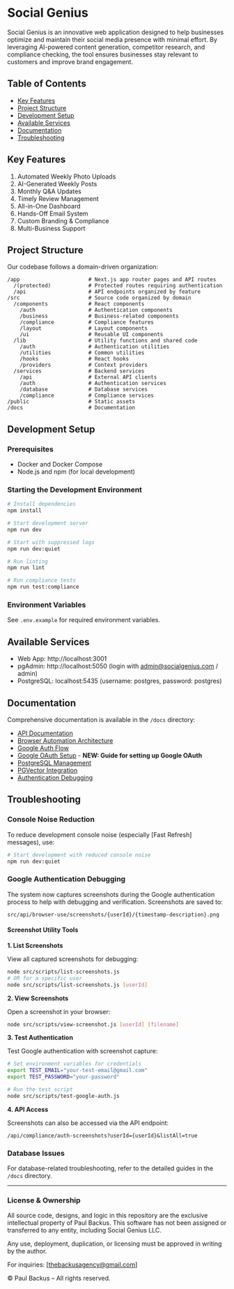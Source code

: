 # Social Genius

Social Genius is an innovative web application designed to help businesses optimize and maintain their social media presence with minimal effort. By leveraging AI-powered content generation, competitor research, and compliance checking, the tool ensures businesses stay relevant to customers and improve brand engagement.

## Table of Contents

- [Key Features](#key-features)
- [Project Structure](#project-structure)
- [Development Setup](#development-setup)
- [Available Services](#available-services)
- [Documentation](#documentation)
- [Troubleshooting](#troubleshooting)

## Key Features

1. Automated Weekly Photo Uploads
2. AI-Generated Weekly Posts
3. Monthly Q&A Updates
4. Timely Review Management
5. All-in-One Dashboard
6. Hands-Off Email System
7. Custom Branding & Compliance
8. Multi-Business Support

## Project Structure

Our codebase follows a domain-driven organization:

```
/app                      # Next.js app router pages and API routes
  /(protected)            # Protected routes requiring authentication
  /api                    # API endpoints organized by feature
/src                      # Source code organized by domain
  /components             # React components
    /auth                 # Authentication components
    /business             # Business-related components
    /compliance           # Compliance features
    /layout               # Layout components
    /ui                   # Reusable UI components
  /lib                    # Utility functions and shared code
    /auth                 # Authentication utilities
    /utilities            # Common utilities
    /hooks                # React hooks
    /providers            # Context providers
  /services               # Backend services
    /api                  # External API clients
    /auth                 # Authentication services
    /database             # Database services
    /compliance           # Compliance services
/public                   # Static assets
/docs                     # Documentation
```

## Development Setup

### Prerequisites

- Docker and Docker Compose
- Node.js and npm (for local development)

### Starting the Development Environment

```bash
# Install dependencies
npm install

# Start development server
npm run dev

# Start with suppressed logs
npm run dev:quiet

# Run linting
npm run lint

# Run compliance tests
npm run test:compliance
```

### Environment Variables

See `.env.example` for required environment variables.

## Available Services

- Web App: http://localhost:3001
- pgAdmin: http://localhost:5050 (login with admin@socialgenius.com / admin)
- PostgreSQL: localhost:5435 (username: postgres, password: postgres)

## Documentation

Comprehensive documentation is available in the `/docs` directory:

- [API Documentation](src/docs/API_DOCUMENTATION.md)
- [Browser Automation Architecture](src/docs/BROWSER_AUTOMATION_ARCHITECTURE.md)
- [Google Auth Flow](src/docs/GOOGLE_AUTH_FLOW.md)
- [Google OAuth Setup](src/docs/GOOGLE_OAUTH_SETUP.md) - **NEW: Guide for setting up Google OAuth**
- [PostgreSQL Management](src/docs/POSTGRES_MANAGEMENT.md)
- [PGVector Integration](src/docs/PGVECTOR_INTEGRATION.md)
- [Authentication Debugging](src/docs/GOOGLE_AUTH_TROUBLESHOOTING.md)

## Troubleshooting

### Console Noise Reduction

To reduce development console noise (especially [Fast Refresh] messages), use:

```bash
# Start development with reduced console noise
npm run dev:quiet
```

### Google Authentication Debugging

The system now captures screenshots during the Google authentication process to help with debugging and verification. Screenshots are saved to:

```
src/api/browser-use/screenshots/{userId}/{timestamp-description}.png
```

#### Screenshot Utility Tools

**1. List Screenshots**

View all captured screenshots for debugging:

```bash
node src/scripts/list-screenshots.js
# OR for a specific user
node src/scripts/list-screenshots.js [userId]
```

**2. View Screenshots**

Open a screenshot in your browser:

```bash
node src/scripts/view-screenshot.js [userId] [filename]
```

**3. Test Authentication**

Test Google authentication with screenshot capture:

```bash
# Set environment variables for credentials
export TEST_EMAIL="your-test-email@gmail.com"
export TEST_PASSWORD="your-password"

# Run the test script
node src/scripts/test-google-auth.js
```

**4. API Access**

Screenshots can also be accessed via the API endpoint:

```
/api/compliance/auth-screenshots?userId={userId}&listAll=true
```

### Database Issues

For database-related troubleshooting, refer to the detailed guides in the `/docs` directory.

---

### License & Ownership

All source code, designs, and logic in this repository are the exclusive intellectual property of Paul Backus. This software has not been assigned or transferred to any entity, including Social Genius LLC.

Any use, deployment, duplication, or licensing must be approved in writing by the author.

For inquiries: [thebackusagency@gmail.com]

© Paul Backus – All rights reserved.
